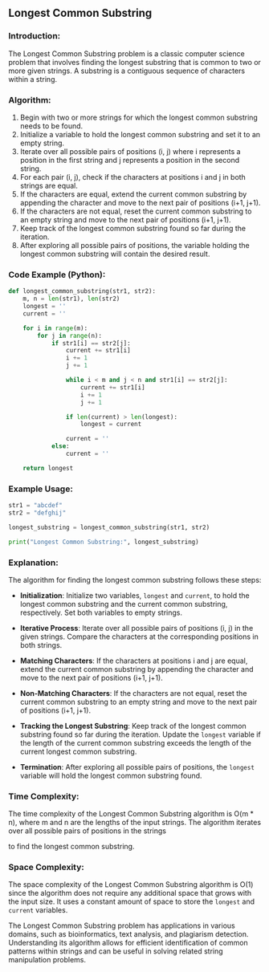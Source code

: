 ## Longest Common Substring

### Introduction:

The Longest Common Substring problem is a classic computer science problem that involves finding the longest substring that is common to two or more given strings. A substring is a contiguous sequence of characters within a string.

### Algorithm:

1. Begin with two or more strings for which the longest common substring needs to be found.
2. Initialize a variable to hold the longest common substring and set it to an empty string.
3. Iterate over all possible pairs of positions (i, j) where i represents a position in the first string and j represents a position in the second string.
4. For each pair (i, j), check if the characters at positions i and j in both strings are equal.
5. If the characters are equal, extend the current common substring by appending the character and move to the next pair of positions (i+1, j+1).
6. If the characters are not equal, reset the current common substring to an empty string and move to the next pair of positions (i+1, j+1).
7. Keep track of the longest common substring found so far during the iteration.
8. After exploring all possible pairs of positions, the variable holding the longest common substring will contain the desired result.

### Code Example (Python):

```python
def longest_common_substring(str1, str2):
    m, n = len(str1), len(str2)
    longest = ''
    current = ''

    for i in range(m):
        for j in range(n):
            if str1[i] == str2[j]:
                current += str1[i]
                i += 1
                j += 1

                while i < m and j < n and str1[i] == str2[j]:
                    current += str1[i]
                    i += 1
                    j += 1

                if len(current) > len(longest):
                    longest = current

                current = ''
            else:
                current = ''

    return longest
```

### Example Usage:

```python
str1 = "abcdef"
str2 = "defghij"

longest_substring = longest_common_substring(str1, str2)

print("Longest Common Substring:", longest_substring)
```

### Explanation:

The algorithm for finding the longest common substring follows these steps:

- **Initialization**: Initialize two variables, `longest` and `current`, to hold the longest common substring and the current common substring, respectively. Set both variables to empty strings.

- **Iterative Process**: Iterate over all possible pairs of positions (i, j) in the given strings. Compare the characters at the corresponding positions in both strings.

- **Matching Characters**: If the characters at positions i and j are equal, extend the current common substring by appending the character and move to the next pair of positions (i+1, j+1).

- **Non-Matching Characters**: If the characters are not equal, reset the current common substring to an empty string and move to the next pair of positions (i+1, j+1).

- **Tracking the Longest Substring**: Keep track of the longest common substring found so far during the iteration. Update the `longest` variable if the length of the current common substring exceeds the length of the current longest common substring.

- **Termination**: After exploring all possible pairs of positions, the `longest` variable will hold the longest common substring found.

### Time Complexity:

The time complexity of the Longest Common Substring algorithm is O(m \* n), where m and n are the lengths of the input strings. The algorithm iterates over all possible pairs of positions in the strings

to find the longest common substring.

### Space Complexity:

The space complexity of the Longest Common Substring algorithm is O(1) since the algorithm does not require any additional space that grows with the input size. It uses a constant amount of space to store the `longest` and `current` variables.

The Longest Common Substring problem has applications in various domains, such as bioinformatics, text analysis, and plagiarism detection. Understanding its algorithm allows for efficient identification of common patterns within strings and can be useful in solving related string manipulation problems.
